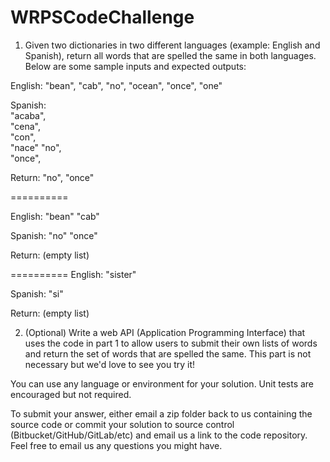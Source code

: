 # WRPSCodeChallenge
1) Given two dictionaries in two different languages (example: English and Spanish), return all words that are spelled the same in both languages.
Below are some sample inputs and expected outputs:

English:
"bean",
"cab",
"no",
"ocean",
"once",
"one"
   
Spanish:            
"acaba",             
"cena",              
"con",               
"nace"
"no",             
"once",                    

Return:
"no",
"once"


==========

English:
"bean"
"cab"

Spanish:
"no"
"once"

Return:
(empty list)


==========
English:
"sister"

Spanish:
"si"

Return:
(empty list)


2) (Optional) Write a web API (Application Programming Interface) that uses the code in part 1 to allow users to submit their own lists of words and return the set of words that are spelled the same. This part is not necessary but we'd love to see you try it!



You can use any language or environment for your solution. Unit tests are encouraged but not required.

To submit your answer, either email a zip folder back to us containing the source code or commit your solution to source control (Bitbucket/GitHub/GitLab/etc) and email us a link to the code repository. Feel free to email us any questions you might have.
